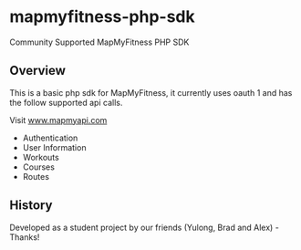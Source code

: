 mapmyfitness-php-sdk
====================

Community Supported MapMyFitness PHP SDK

Overview
--------------------

This is a basic php sdk for MapMyFitness, it currently uses oauth 1 and has the follow supported api calls.

Visit www.mapmyapi.com

- Authentication
- User Information
- Workouts
- Courses
- Routes


History
--------------------

Developed as a student project by our friends (Yulong, Brad and Alex) - Thanks!


